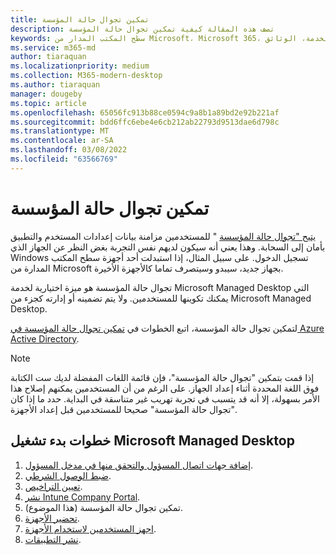 ```yaml
---
title: تمكين تجوال حالة المؤسسة
description: تصف هذه المقالة كيفية تمكين تجوال حالة المؤسسة
keywords: سطح المكتب المدار من Microsoft، Microsoft 365، الخدمة، الوثائق
ms.service: m365-md
author: tiaraquan
ms.localizationpriority: medium
ms.collection: M365-modern-desktop
ms.author: tiaraquan
manager: dougeby
ms.topic: article
ms.openlocfilehash: 65056fc913b88ce0594c9a8b1a89bd2e92b221af
ms.sourcegitcommit: bdd6ffc6ebe4e6cb212ab22793d9513dae6d798c
ms.translationtype: MT
ms.contentlocale: ar-SA
ms.lasthandoff: 03/08/2022
ms.locfileid: "63566769"
---
```

# <a name="enable-enterprise-state-roaming"></a>تمكين تجوال حالة المؤسسة

[يتيح "تجوال حالة المؤسسة](/azure/active-directory/devices/enterprise-state-roaming-overview) " للمستخدمين مزامنة بيانات إعدادات المستخدم والتطبيق بأمان إلى السحابة. وهذا يعني أنه سيكون لديهم نفس التجربة بغض النظر عن الجهاز الذي Windows تسجيل الدخول. على سبيل المثال، إذا استبدلت أحد أجهزة سطح المكتب المدارة من Microsoft بجهاز جديد، سيبدو وسيتصرف تماما كالأجهزة الأخيرة.

تجوال حالة المؤسسة هو ميزة اختيارية لخدمة Microsoft Managed Desktop التي يمكنك تكوينها للمستخدمين. ولا يتم تضمينه أو إدارته كجزء من Microsoft Managed Desktop.

لتمكين تجوال حالة المؤسسة، اتبع الخطوات في [تمكين تجوال حالة المؤسسة في Azure Active Directory](/azure/active-directory/devices/enterprise-state-roaming-enable).

>[!NOTE]
>إذا قمت بتمكين "تجوال حالة المؤسسة"، فإن قائمة اللغات المفضلة لديك ست الكتابة فوق اللغة المحددة أثناء إعداد الجهاز. على الرغم من أن المستخدمين يمكنهم إصلاح هذا الأمر بسهولة، إلا أنه قد يتسبب في تجربة تهريب غير متناسقة في البداية. حدد ما إذا كان "تجوال حالة المؤسسة" صحيحا للمستخدمين قبل إعداد الأجهزة.

## <a name="steps-to-get-started-with-microsoft-managed-desktop"></a>خطوات بدء تشغيل Microsoft Managed Desktop

1. [إضافة جهات اتصال المسؤول والتحقق منها في مدخل المسؤول](add-admin-contacts.md).
2. [ضبط الوصول الشرطي](conditional-access.md).
3. [تعيين التراخيص](assign-licenses.md).
4. [نشر Intune Company Portal](company-portal.md).
5. تمكين تجوال حالة المؤسسة (هذا الموضوع).
6. [تحضير الأجهزة](prepare-devices.md).
7. [اجهز المستخدمين لاستخدام الأجهزة](get-started-devices.md).
8. [نشر التطبيقات](deploy-apps.md).
